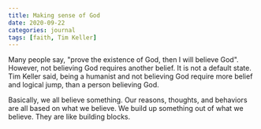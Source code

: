 ```yaml
---
title: Making sense of God
date: 2020-09-22
categories: journal
tags: [faith, Tim Keller]
---
```

Many people say, "prove the existence of God, then I will believe God".
However, not believing God requires another belief.
It is not a default state.
Tim Keller said, being a humanist and not believing God require more belief and logical jump, than a person believing God.

Basically, we all believe something.
Our reasons, thoughts, and behaviors are all based on what we believe.
We build up something out of what we believe.
They are like building blocks.


